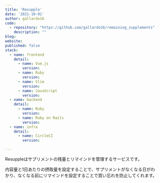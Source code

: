 ```yaml
---
title: 'Resupple'
date: '2021-10-01'
author: gallardo16
code: 
  - repository: "https://github.com/gallardo16/remaining_supplements"
    description: ""
blog: 
website:
published: false
stack:
  - name: frontend
    detail: 
      - name: Vue.js 
        version: 
      - name: Ruby
        version:
      - name: Slim
        version:
      - name: JavaScript
        version:
  - name: backend
    detail: 
      - name: Ruby
        version:
      - name: Ruby on Rails
        version: 
  - name: infra
    detail:
      - name: CircleCI
        version: 

---
```


Resuppleはサプリメントの残量とリマインドを管理するサービスです。

内容量と1日あたりの摂取量を設定することで、サプリメントがなくなる日がわかり、なくなる前にリマインドを設定することで買い忘れを防止してくれます。
